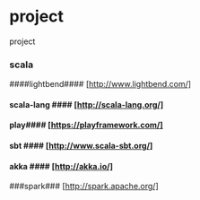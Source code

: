 # project
project



### scala ###
####lightbend#### [http://www.lightbend.com/]
#### scala-lang #### [http://scala-lang.org/]
#### play#### [https://playframework.com/]
#### sbt #### [http://www.scala-sbt.org/]
#### akka #### [http://akka.io/]


###spark### [http://spark.apache.org/]

